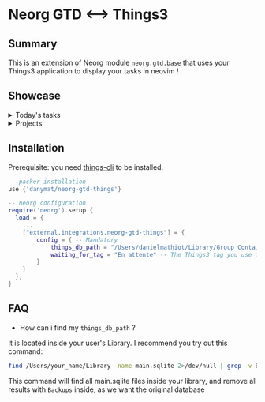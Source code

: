 # Neorg GTD <--> Things3

## Summary

This is an extension of Neorg module `neorg.gtd.base` that uses your Things3 application to display your tasks in neovim !

## Showcase

<details>
<summary>Today's tasks</summary>

  <img width="419" alt="Capture d’écran 2022-01-06 à 10 40 35" src="https://user-images.githubusercontent.com/5306901/148362520-d4b1885d-e799-4b09-98d1-5901290e0266.png">

  <img width="500" alt="Capture d’écran 2022-01-06 à 10 40 20" src="https://user-images.githubusercontent.com/5306901/148362496-bac54a2e-6249-4821-98d7-b4df0274752f.png">
</details>

<details>
<summary>Projects</summary>

  <img width="170" alt="Capture d’écran 2022-01-06 à 10 42 15" src="https://user-images.githubusercontent.com/5306901/148362737-ca1eff72-4178-448f-9c64-3ff23ad47f46.png">
  <img width="350" alt="image" src="https://user-images.githubusercontent.com/5306901/148362858-1f54a055-2cef-494f-8507-8efc18228cb9.png">
</details>

## Installation

Prerequisite: you need [things-cli](https://github.com/thingsapi/things-cli#install) to be installed.

```lua
-- packer installation
use {'danymat/neorg-gtd-things'}

-- neorg configuration
require('neorg').setup {
  load = {
    ...
    ["external.integrations.neorg-gtd-things"] = {
        config = { -- Mandatory
            things_db_path = "/Users/danielmathiot/Library/Group Containers/JLMPQHK86H.com.culturedcode.ThingsMac.beta/Things Database.thingsdatabase/main.sqlite", -- To find the correct location, go to FAQ
            waiting_for_tag = "En attente" -- The Things3 tag you use for waiting fors
        }
    }
  },
}
```

## FAQ

- How can i find my `things_db_path` ?

It is located inside your user's Library. I recommend you try out this command:

```bash
find /Users/your_name/Library -name main.sqlite 2>/dev/null | grep -v Backups
```

This command will find all main.sqlite files inside your library, and remove all results with `Backups` inside, as we want the original database

